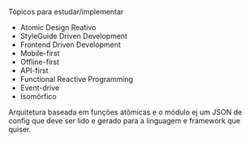 Tópicos para estudar/implementar

- Atomic Design Reativo
- StyleGuide Driven Development
- Frontend Driven Development
- Mobile-first
- Offline-first
- API-first
- Functional Reactive Programming
- Event-drive
- Isomórfico


Arquitetura baseada em funções atômicas e o módulo ej um JSON de config que deve ser lido e gerado para a linguagem e framework que quiser.

